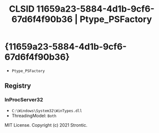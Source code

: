 ﻿---
title: "CLSID 11659a23-5884-4d1b-9cf6-67d6f4f90b36 | Ptype_PSFactory"
excerpt: What is COM-Object CLSID 11659a23-5884-4d1b-9cf6-67d6f4f90b36?
---

# {11659a23-5884-4d1b-9cf6-67d6f4f90b36}

* `Ptype_PSFactory`

## Registry


### InProcServer32

* `C:\Windows\System32\WinTypes.dll`
* ThreadingModel: `Both`

MIT License. Copyright (c) 2021 Strontic.


